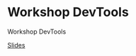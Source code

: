 # Workshop DevTools

Workshop DevTools

[Slides](https://albertonarda.github.io/workshopDevTools/slides/)
